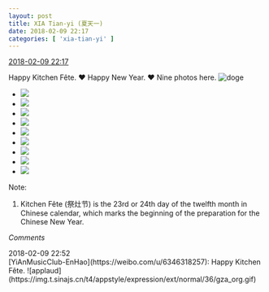 ```yaml
---
layout: post
title: XIA Tian-yi (夏天一)
date: 2018-02-09 22:17
categories: [ 'xia-tian-yi' ]
---
```


<div class="weibo-info">
  <a href="https://weibo.com/6286030291/G2mGItoYT">2018-02-09 22:17</a>
</div>

Happy Kitchen Fête. :heart: Happy New Year. :heart: Nine photos here. ![doge](https://img.t.sinajs.cn/t4/appstyle/expression/ext/normal/b6/doge_org.gif)

<!-- more -->

<ul class="weibo-pic-list-3">
  <li class="weibo-pic">
    <a href="http://wx1.sinaimg.cn/mw690/006RpxDlgy1foajypkcbsj30qo0ziahw.jpg"><img src="http://wx1.sinaimg.cn/thumb150/006RpxDlgy1foajypkcbsj30qo0ziahw.jpg"/></a>
  </li>
  <li class="weibo-pic">
    <a href="http://wx4.sinaimg.cn/mw690/006RpxDlgy1foajyr07yhj30qo0zitgq.jpg"><img src="http://wx4.sinaimg.cn/thumb150/006RpxDlgy1foajyr07yhj30qo0zitgq.jpg"/></a>
  </li>
  <li class="weibo-pic">
    <a href="http://wx4.sinaimg.cn/mw690/006RpxDlgy1foajysf662j30qo0ziahx.jpg"><img src="http://wx4.sinaimg.cn/thumb150/006RpxDlgy1foajysf662j30qo0ziahx.jpg"/></a>
  </li>
  <li class="weibo-pic">
    <a href="http://wx3.sinaimg.cn/mw690/006RpxDlgy1foajyoa4imj30qo0zidn3.jpg"><img src="http://wx3.sinaimg.cn/thumb150/006RpxDlgy1foajyoa4imj30qo0zidn3.jpg"/></a>
  </li>
  <li class="weibo-pic">
    <a href="http://wx2.sinaimg.cn/mw690/006RpxDlgy1foajyv87lvj30qo0zitfx.jpg"><img src="http://wx2.sinaimg.cn/thumb150/006RpxDlgy1foajyv87lvj30qo0zitfx.jpg"/></a>
  </li>
  <li class="weibo-pic">
    <a href="http://wx4.sinaimg.cn/mw690/006RpxDlgy1foajyww9kjj30qo0zigsv.jpg"><img src="http://wx4.sinaimg.cn/thumb150/006RpxDlgy1foajyww9kjj30qo0zigsv.jpg"/></a>
  </li>
  <li class="weibo-pic">
    <a href="http://wx3.sinaimg.cn/mw690/006RpxDlgy1foajyxruq8j30qo0ziter.jpg"><img src="http://wx3.sinaimg.cn/thumb150/006RpxDlgy1foajyxruq8j30qo0ziter.jpg"/></a>
  </li>
  <li class="weibo-pic">
    <a href="http://wx1.sinaimg.cn/mw690/006RpxDlgy1foajyyzxdsj30qo0zijz2.jpg"><img src="http://wx1.sinaimg.cn/thumb150/006RpxDlgy1foajyyzxdsj30qo0zijz2.jpg"/></a>
  </li>
  <li class="weibo-pic">
    <a href="http://wx1.sinaimg.cn/mw690/006RpxDlgy1foajz0dgtwj30qo0uw0y6.jpg"><img src="http://wx1.sinaimg.cn/thumb150/006RpxDlgy1foajz0dgtwj30qo0uw0y6.jpg"/></a>
  </li>
</ul>

Note:
1. Kitchen Fête (祭灶节) is the 23rd or 24th day of the twelfth month in Chinese calendar, which marks the beginning of the preparation for the Chinese New Year.

*Comments*

<div class="weibo-info">2018-02-09 22:52</div>
[YiAnMusicClub-EnHao](https://weibo.com/u/6346318257): Happy Kitchen Fête. ![applaud](https://img.t.sinajs.cn/t4/appstyle/expression/ext/normal/36/gza_org.gif)
